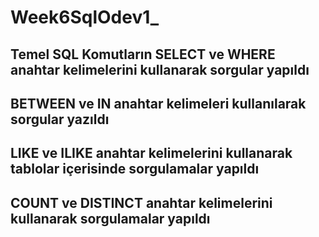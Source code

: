 # Week6SqlOdev1_


## Temel SQL Komutların SELECT ve WHERE anahtar kelimelerini kullanarak sorgular yapıldı
## BETWEEN ve IN anahtar kelimeleri kullanılarak sorgular yazıldı
## LIKE ve ILIKE anahtar kelimelerini kullanarak tablolar içerisinde sorgulamalar yapıldı
## COUNT ve DISTINCT anahtar kelimelerini kullanarak sorgulamalar yapıldı

